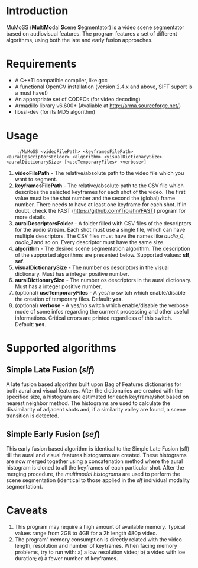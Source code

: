 # Introduction
MuMoSS (**Mu**lti**Mo**dal **S**cene **S**egmentator) is a video scene segmentator based on audiovisual features. The program features a set of different algorithms, using both the late and early fusion approaches.

# Requirements
*	A C++11 compatible compiler, like gcc
*	A functional OpenCV installation (version 2.4.x and above, SIFT suport is a must have!)
*   An appropriate set of CODECs (for video decoding)
*	Armadillo library v6.600+ (Avaliable at http://arma.sourceforge.net/)
*	libssl-dev (for its MD5 algorithm)

# Usage
		./MuMoSS <videoFilePath> <keyframesFilePath> <auralDescriptorsFolder> <algorithm> <visualDictionarySize> <auralDictionarySize> [<useTemporaryFiles> <verbose>]
1. **videoFilePath** - The relative/absolute path to the video file which you want to segment.
2. **keyframesFilePath** - The relative/absolute path to the CSV file which describes the selected keyframes for each shot of the video. The first value must be the shot number and the second the (global) frame number. There needs to have at least one keyframe for each shot. If in doubt, check the FAST (https://github.com/Trojahn/FAST) program for more details.
3. **auralDescriptorsFolder** - A folder filled with CSV files of the descriptors for the audio stream. Each shot must use a single file, which can have multiple descriptors. The CSV files must have the names like *audio_0*, *audio_1* and so on. Every descriptor must have the same size.
4. **algorithm** - The desired scene segmentation algorithm. The description of the supported algorithms are presented below. Supported values: **slf**, **sef**.
5. **visualDictionarySize** - The number os descriptors in the visual dictionary. Must has a integer positive number.
6. **auralDictionarySize** - The number os descriptors in the aural dictionary. Must has a integer positive number.
7. (optional) **useTemporaryFiles** - A yes/no switch which enable/disable the creation of temporary files. Default: **yes**.
8. (optional) **verbose** - A yes/no switch which enable/disable the verbose mode of some infos regarding the currrent processing and other useful informations. Critical errors are printed regardless of this switch. Default: **yes**.


# Supported algorithms
## Simple Late Fusion (*slf*)
A late fusion based algorithm built upon Bag of Features dictionaries for both aural and visual features. After the dictionaries are created with the specified size, a histogram are estimated for each keyframe/shot based on nearest neighbor method. The histograms are used to calculate the dissimilarity of adjacent shots and, if a similarity valley are found, a scene transition is detected.

## Simple Early Fusion (*sef*)
This early fusion based algorithm is identical to the Simple Late Fusion (sfl) till the aural and visual features histograms are created. 
These histograms are now merged together using a concatenation method where the aural histogram is cloned to all the keyframes of each particular shot. 
After the merging procedure, the *multimodal histograms* are used to perform the scene segmentation (identical to those applied in the *slf* individual modality segmentation).

# Caveats
1. This program may require a high amount of available memory. Typical values range from 2GB to 4GB for a 2h length 480p video.
2. The program' memory consumption is directly related with the video length, resolution and number of keyframes. When facing memory problems, try to run with: a) a low resolution video; b) a video with loe duration; c) a fewer number of keyframes.
		
